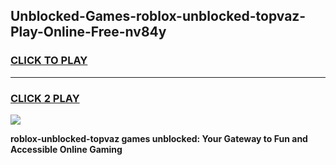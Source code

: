 
## Unblocked-Games-roblox-unblocked-topvaz-Play-Online-Free-nv84y
<h3>
<a href="https://premium76.site?title=roblox-unblocked-topvaz&ref=26A">CLICK TO PLAY</a></h3>
<hr>

<h3>
<a href="https://premium76.site?title=roblox-unblocked-topvaz&ref=26A">CLICK 2 PLAY</a>
  
</h3>

<a href="https://premium76.site?title=roblox-unblocked-topvaz&ref=26A"><img src="https://clearcache.store/games.png"></a>


**roblox-unblocked-topvaz games unblocked: Your Gateway to Fun and Accessible Online Gaming**

